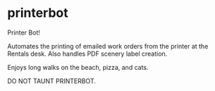 # printerbot
Printer Bot!


Automates the printing of emailed work orders from the printer at the Rentals desk. Also handles PDF scenery label creation.


Enjoys long walks on the beach, pizza, and cats.


DO NOT TAUNT PRINTERBOT. 
